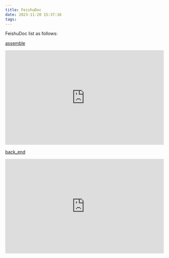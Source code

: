 ```yaml
---
title: FeishuDoc
date: 2023-11-20 15:37:16
tags:
---
```


FeishuDoc list as follows:

[assemble](https://xn4zlkzg4p.feishu.cn/drive/folder/SOAbfL6wwlrR52dklSbcqJQNn6d)
<iframe src="https://xn4zlkzg4p.feishu.cn/drive/folder/SOAbfL6wwlrR52dklSbcqJQNn6d" height="300px" width="100%" scrolling="auto" frameborder="0">
</iframe>

[back_end](https://xn4zlkzg4p.feishu.cn/drive/folder/fldcn1xIdQpuPMaIrUPPkO6ctq8)
<iframe src="https://xn4zlkzg4p.feishu.cn/drive/folder/fldcn1xIdQpuPMaIrUPPkO6ctq8" height="300px" width="100%" scrolling="auto" frameborder="0">
</iframe>
